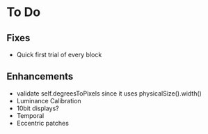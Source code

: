 # To Do

## Fixes

- Quick first trial of every block

## Enhancements

- validate self.degreesToPixels since it uses physicalSize().width()
- Luminance Calibration
- 10bit displays?
- Temporal
- Eccentric patches
